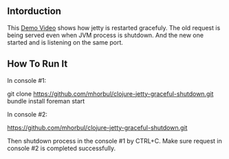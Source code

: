 Intorduction
--
This [Demo Video](http://youtu.be/PbWRo4JPfIU) shows how jetty is restarted gracefuly.
The old request is being served even when JVM process is shutdown. And the new one started and is listening on the same port.

How To Run It
--
In console #1:

   git clone https://github.com/mhorbul/clojure-jetty-graceful-shutdown.git
   bundle install
   foreman start

In console #2:

   https://github.com/mhorbul/clojure-jetty-graceful-shutdown.git

Then shutdown process in the console #1 by CTRL+C. Make sure request in console #2 is completed successfully.
